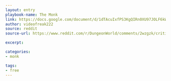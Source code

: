 ```yaml
---
layout: entry
playbook-name: The Monk
link: https://docs.google.com/document/d/1dTAcuIxfPS3KgQIRn0XU97JOLF6kWnu__tuJezt0ZYc/edit
author: videofreak222
source: reddit
source-url: https://www.reddit.com/r/DungeonWorld/comments/2wzgzk/critique_my_monk_playbook_work_in_progress/?st=jce1a28l&sh=d7bce789

excerpt: 

categories:
- monk

tags:
- free
---
```

